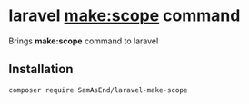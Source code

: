 # laravel [**make:scope**](https://laravel.com/docs/6.x/eloquent#query-scopes) command

Brings **make:scope** command to laravel

## Installation
```
composer require SamAsEnd/laravel-make-scope
```
